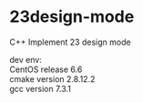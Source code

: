 # 23design-mode  
C++ Implement 23 design mode  
  
dev env:   
CentOS release 6.6   
cmake version 2.8.12.2  
gcc version 7.3.1  
